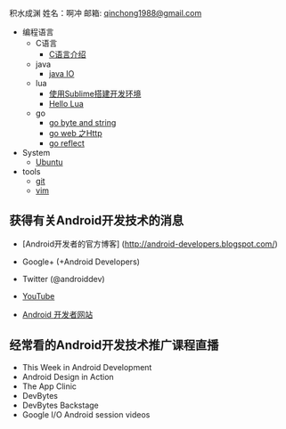 积水成渊
姓名：啊冲
邮箱: qinchong1988@gmail.com

- 编程语言
    - C语言
        - [C语言介绍](language/c_intro.md)
    - java
    	- [java IO](language/java/IO.md)
    - lua
    	- [使用Sublime搭建开发环境](language/lua/workspace.md)
    	- [Hello Lua](language/lua/helloworld.md)
    - go
        - [go byte and string](language/go/byte_string.md)
        - [go web 之Http](language/go/web_http.md)
        - [go reflect](language/go/reflect.md)
- System
	- [Ubuntu](system/Ubuntu.md)
- tools
	- [git](tools/git.md)
	- [vim](tools/vim.md)


获得有关Android开发技术的消息
----
- [Android开发者的官方博客] (http://android-developers.blogspot.com/)

- Google+ (+Android Developers)

- Twitter (@androiddev)

- [YouTube](http://www.youtube.com/androiddevelopers)

- [Android 开发者网站 ](http://developer.android.com)

经常看的Android开发技术推广课程直播
-----
- This Week in Android Development
- Android Design in Action
- The App Clinic
- DevBytes
- DevBytes Backstage
- Google I/O Android session videos
